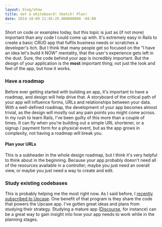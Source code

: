 ```yaml
---
layout: blog/show
title: Get a whiteboard! Sketch! Plan!
date: 2014-10-09 21:45:25.000000000 -04:00
---
```


Short on code or examples today, but this topic is just as (if not more) important than any code I could come up with. It's extremely easy in Rails to create a basic CRUD app that fulfils business needs or scratches a developer's itch. But I think that many people get so focused on the "I have an idea let's build it NOW" mentality, that the user's experience gets left in the dust. Sure, the code behind your app is incredibly important. But the design of your application is the **most** important thing; not just the look and feel of the app, but how it works.

### Have a roadmap

 Before ever getting started with building an app, it's important to have a roadmap, and design will help drive that. A storyboard of the critical path of your app will influence forms, URLs and relationships between your data. With a well-defined roadmap, the development of your app becomes almost trivial, as the design will mostly out any pain points you might come across. In my rush to learn Rails, I've been guilty of this more than a couple of times. It can fly when you're building out a simple URL shortener, or a signup / payment form for a physical event, but as the app grows in complexity, not having a roadmap will break you.
 
#### Plan your URLs

 This is a subheader in the whole design roadmap, but I think it's very helpful to think about in the beginning. Because your app probably doesn't need all of the resources available in a controller; maybe you just need an overall view, or maybe you just need a way to create and edit.
 
### Study existing codebases

 This is probably helping me the most right now. As I said before, I [recently subscribed to Upcase](http://wp.me/p3ERzH-jc). One benefit of that program is they share the code that powers the Upcase app. I've gotten great ideas and plans from studying their strategy. Studying a mature app ([Discourse](https://github.com/discourse/discourse), for instance) can be a great way to gain insight into how your app needs to work while in the planning stages.
